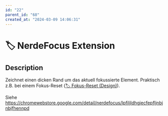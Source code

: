 ```yaml
---
id: "22"
parent_id: "68"
created_at: "2024-03-09 14:06:31"
---
```


# 🏷️ NerdeFocus Extension

## Description

Zeichnet einen dicken Rand um das aktuell fokussierte Element. Praktisch z.B. bei einem Fokus-Reset ([🏷️ Fokus-Reset (Design)](/en/tags/fokus-reset-design)).

Siehe <https://chromewebstore.google.com/detail/nerdefocus/lpfiljldhgjecfepfljnbjnbjfhennpd>